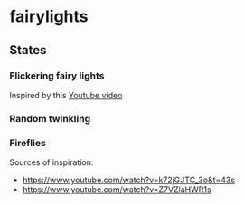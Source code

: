 # fairylights

## States

### Flickering fairy lights

Inspired by this [Youtube video](https://www.youtube.com/watch?v=zeOw5MZWq24)

### Random twinkling

### Fireflies

Sources of inspiration:
- https://www.youtube.com/watch?v=k72jGJTC_3o&t=43s
- https://www.youtube.com/watch?v=Z7VZlaHWR1s
